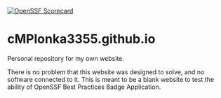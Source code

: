 [![OpenSSF Scorecard](htt‌ps://api.securityscorecards.dev/projects/github.com/{owner}/{repo}/badge)](htt‌ps://securityscorecards.dev/viewer/?uri=github.com/{owner}/{repo})

# cMPlonka3355.github.io
Personal repository for my own website.

There is no problem that this website was designed to solve, and no software connected to it. This is meant to be a blank website to test the ability of OpenSSF Best Practices Badge Application.
